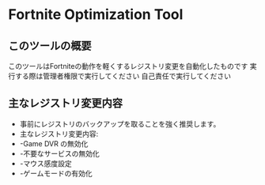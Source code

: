 # Fortnite Optimization Tool

## このツールの概要
このツールはFortniteの動作を軽くするレジストリ変更を自動化したものです
実行する際は管理者権限で実行してください
自己責任で実行してください

## 主なレジストリ変更内容
- 事前にレジストリのバックアップを取ることを強く推奨します。
- 主なレジストリ変更内容:
- -Game DVR の無効化
- -不要なサービスの無効化
- -マウス感度設定
- -ゲームモードの有効化
